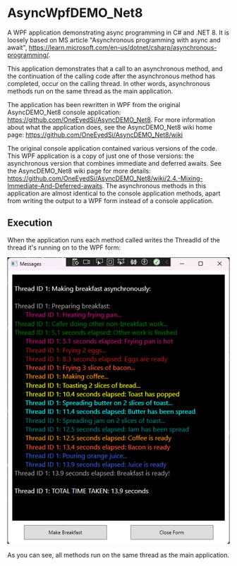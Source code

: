 # AsyncWpfDEMO_Net8
A WPF application demonstrating async programming in C# and .NET 8.  It is loosely based on MS article "Asynchronous programming with async and await", https://learn.microsoft.com/en-us/dotnet/csharp/asynchronous-programming/.

This application demonstrates that a call to an asynchronous method, and the continuation of the calling code after the asynchronous method has completed, occur on the calling thread.  In other words, asynchronous methods run on the same thread as the main application.

The application has been rewritten in WPF from the original AsyncDEMO_Net8 console application: https://github.com/OneEyedSi/AsyncDEMO_Net8.  For more information about what the application does, see the AsyncDEMO_Net8 wiki home page: https://github.com/OneEyedSi/AsyncDEMO_Net8/wiki

The original console application contained various versions of the code.  This WPF application is a copy of just one of those versions: the asynchronous version that combines immediate and deferred awaits.  See the AsyncDEMO_Net8 wiki page for more details: https://github.com/OneEyedSi/AsyncDEMO_Net8/wiki/2.4.-Mixing-Immediate-And-Deferred-awaits.  The asynchronous methods in this application are almost identical to the console application methods, apart from writing the output to a WPF form instead of a console application.

## Execution
When the application runs each method called writes the ThreadId of the thread it's running on to the WPF form:

![A screenshot from the demo application, showing the thread IDs of the thread each method is running on](Images/Results_AsyncWithMixedAwait.png "Thread IDs for each method during app execution")

As you can see, all methods run on the same thread as the main application.